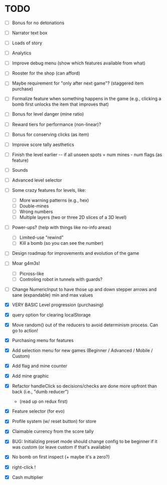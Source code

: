 # TODO

- [ ] Bonus for no detonations
- [ ] Narrator text box
- [ ] Loads of story
- [ ] Analytics
- [ ] Improve debug menu (show which features available from what)
- [ ] Rooster for the shop (can afford)
- [ ] Maybe requirement for "only after next game"? (staggered item purchase)
- [ ] Formalize feature when something happens in the game (e.g., clicking a bomb first unlocks the item that improves that)
- [ ] Bonus for level danger (mine ratio) 
- [ ] Reward tiers for performance (non-linear)?
- [ ] Bonus for conserving clicks (as item)
- [ ] Improve score tally aesthetics
- [ ] Finish the level earlier -- if all unseen spots = num mines - num flags (as feature)
- [ ] Sounds
- [ ] Advanced level selector
- [ ] Some crazy features for levels, like:
    - [ ] More warning patterns (e.g., hex)
    - [ ] Double-mines
    - [ ] Wrong numbers
    - [ ] Multiple layers (two or three 2D slices of a 3D level)
- [ ] Power-ups? (help with things like no-info areas)
    - [ ] Limited-use "rewind"
    - [ ] Kill a bomb (so you can see the number)
- [ ] Design roadmap for improvements and evolution of the game
- [ ] Moar g4m3s!
    - [ ] Picross-like
    - [ ] Controling robot in tunnels with guards?
- [ ] Change NumericInput to have those up and down stepper arrows and sane (expandable) min and max values

- [X] VERY BASIC Level progression (purchasing)
- [X] query option for clearing localStorage
- [X] Move random() out of the reducers to avoid determinism process. Can go to action!
- [X] Purchasing menu for features
- [X] Add selection menu for new games (Beginner / Advanced / Mobile / Custom)
- [X] Add flag and mine counter
- [X] Add mine graphic
- [X] Refactor handleClick so decisions/checks are done more upfront than back (i.e., "dumb reducer")
    - (read up on redux first)
- [X] Feature selector (for evo)
- [X] Profile system (w/ reset button) for store
- [X] Claimable currency from the score tally
- [X] BUG: Initializing preset mode should change config to be beginner if it was custom (or leave custom if that's available)
- [X] No bomb on first inspect (+ maybe it's a zero?)
- [X] right-click !
- [X] Cash multiplier
